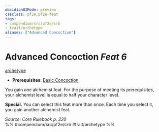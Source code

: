 ```yaml
---
obsidianUIMode: preview
cssclass: pf2e,pf2e-feat
tags:
- compendium/src/pf2e/crb
- trait/archetype
aliases: ["Advanced Concoction"]
---
```

# Advanced Concoction  *Feat 6*  
[archetype](../../Rules/traits/archetype.md)  

- **Prerequisites**: [Basic Concoction](basic-concoction.md)

You gain one alchemist feat. For the purpose of meeting its prerequisites, your alchemist level is equal to half your character level.

**Special.** You can select this feat more than once. Each time you select it, you gain another alchemist feat.

*Source: Core Rulebook p. 220*  
%% #compendium/src/pf2e/crb #trait/archetype %%